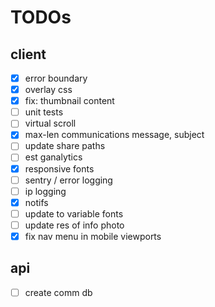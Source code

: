 # TODOs

## client

- [x] error boundary
- [x] overlay css
- [x] fix: thumbnail content
- [ ] unit tests
- [ ] virtual scroll
- [x] max-len communications message, subject
- [ ] update share paths
- [ ] est ganalytics
- [x] responsive fonts
- [ ] sentry / error logging
- [ ] ip logging
- [x] notifs
- [ ] update to variable fonts
- [ ] update res of info photo
- [x] fix nav menu in mobile viewports

## api

- [ ] create comm db
